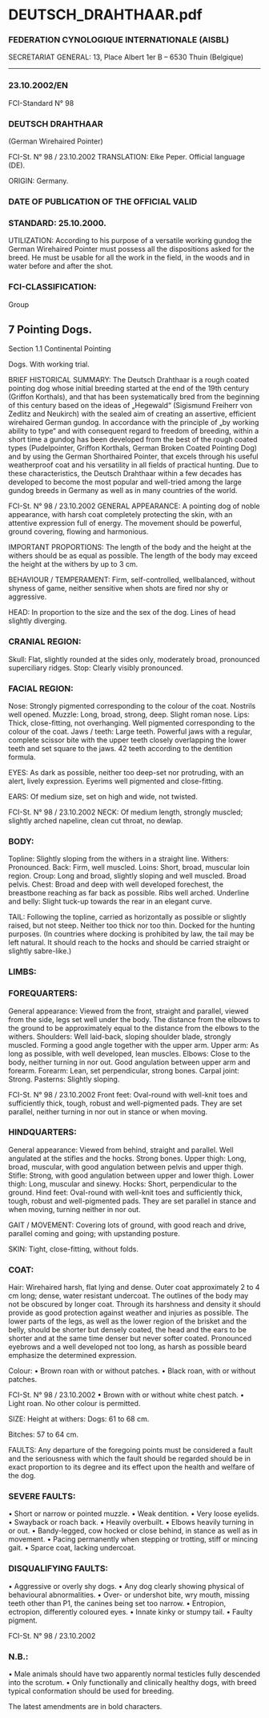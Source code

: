 # DEUTSCH_DRAHTHAAR.pdf


### FEDERATION CYNOLOGIQUE INTERNATIONALE (AISBL)


SECRETARIAT GENERAL: 13, Place Albert 1er  B – 6530 Thuin (Belgique)
______________________________________________________________________________


### 23.10.2002/EN



FCI-Standard N° 98


### DEUTSCH DRAHTHAAR


(German Wirehaired Pointer)




FCI-St. N° 98 / 23.10.2002
TRANSLATION: Elke Peper.  Official language (DE).

ORIGIN: Germany.

### DATE OF PUBLICATION OF THE OFFICIAL VALID



### STANDARD: 25.10.2000.



UTILIZATION: According to his purpose of a versatile working
gundog the German Wirehaired Pointer must possess all the
dispositions asked for the breed. He must be usable for all the
work in the field, in the woods and in water before and after the
shot.

### FCI-CLASSIFICATION:


Group


## 7      Pointing Dogs.


Section  1.1   Continental Pointing



Dogs.
With working trial.

BRIEF HISTORICAL SUMMARY: The Deutsch Drahthaar is a
rough coated pointing dog whose initial breeding started at the end of
the 19th century (Griffon Korthals), and that has been systematically
bred from the beginning of this century based on the ideas of
„Hegewald“ (Sigismund Freiherr von Zedlitz and Neukirch) with the
sealed aim of creating an assertive, efficient wirehaired German
gundog. In accordance with the principle of „by working ability to
type“ and  with consequent regard to freedom of breeding, within a
short time a gundog has been developed from the best of the rough
coated types (Pudelpointer, Griffon Korthals, German Broken
Coated Pointing Dog) and by using the German Shorthaired Pointer,
that excels through his useful weatherproof coat and his versatility in
all fields of practical hunting. Due to these characteristics, the
Deutsch Drahthaar within a few decades has developed to become
the most popular and well-tried among the large gundog breeds in
Germany as well as in many countries of the world.




FCI-St. N° 98 / 23.10.2002
GENERAL APPEARANCE: A pointing dog of noble appearance,
with harsh coat completely protecting the skin, with an attentive
expression full of energy. The movement should be powerful, ground
covering, flowing and harmonious.

IMPORTANT PROPORTIONS: The length of the body and the
height at the withers should be as equal as possible. The length of the
body may exceed the height at the withers by up to 3 cm.

BEHAVIOUR / TEMPERAMENT: Firm, self-controlled, wellbalanced, without shyness of game, neither sensitive when shots are
fired nor shy or aggressive.

HEAD: In proportion to the size and the sex of the dog. Lines of
head slightly diverging.

### CRANIAL REGION:


Skull: Flat, slightly rounded at the sides only, moderately broad,
pronounced superciliary ridges.
Stop: Clearly visibly pronounced.

### FACIAL REGION:


Nose: Strongly pigmented corresponding to the colour of the coat.
Nostrils well opened.
Muzzle: Long, broad, strong, deep. Slight roman nose.
Lips: Thick, close-fitting, not overhanging. Well pigmented
corresponding to the colour of the coat.
Jaws / teeth: Large teeth. Powerful jaws with a regular, complete
scissor bite with the upper teeth closely overlapping the lower teeth
and set square to the jaws. 42 teeth according to the dentition
formula.

EYES: As dark as possible, neither too deep-set nor protruding, with
an alert, lively expression. Eyerims well pigmented and close-fitting.

EARS: Of medium size, set on high and wide, not twisted.



FCI-St. N° 98 / 23.10.2002
NECK: Of medium length, strongly muscled; slightly arched
napeline, clean cut throat, no dewlap.

### BODY:


Topline: Slightly sloping from the withers in a straight line.
Withers: Pronounced.
Back: Firm, well muscled.
Loins: Short, broad, muscular loin region.
Croup: Long and broad, slightly sloping and well muscled. Broad
pelvis.
Chest: Broad and deep with well developed forechest, the breastbone
reaching as far back as possible. Ribs well arched.
Underline and belly: Slight tuck-up towards the rear in an elegant
curve.

TAIL: Following the topline, carried as horizontally as possible or
slightly raised, but not steep. Neither too thick nor too thin. Docked
for the hunting purposes. (In countries where docking is prohibited
by law, the tail may be left natural. It should reach to the hocks and
should be carried straight or slightly sabre-like.)

### LIMBS:



### FOREQUARTERS:


General appearance: Viewed from the front, straight and parallel,
viewed from the side, legs set well under the body. The distance
from the elbows to the ground to be approximately equal to the
distance from the elbows to the withers.
Shoulders: Well laid-back, sloping shoulder blade, strongly muscled.
Forming a good angle together with the upper arm.
Upper arm: As long as possible, with well developed, lean muscles.
Elbows: Close to the body, neither turning in nor out. Good
angulation between upper arm and forearm.
Forearm: Lean, set perpendicular, strong bones.
Carpal joint: Strong.
Pasterns: Slightly sloping.


FCI-St. N° 98 / 23.10.2002
Front feet: Oval-round with well-knit toes and sufficiently thick,
tough, robust and well-pigmented pads. They are set parallel, neither
turning in nor out in stance or when moving.


### HINDQUARTERS:


General appearance: Viewed from behind, straight and parallel. Well
angulated at the stifles and the hocks. Strong bones.
Upper thigh: Long, broad, muscular, with good angulation between
pelvis and upper thigh.
Stifle: Strong, with good angulation between upper and lower thigh.
Lower thigh: Long, muscular and sinewy.
Hocks: Short, perpendicular to the ground.
Hind feet: Oval-round with well-knit toes and sufficiently thick,
tough, robust and well-pigmented pads. They are set parallel in
stance and when moving, turning neither in nor out.

GAIT / MOVEMENT: Covering lots of ground, with good reach
and drive, parallel coming and going; with upstanding posture.

SKIN: Tight, close-fitting, without folds.

### COAT:


Hair: Wirehaired harsh, flat lying and dense. Outer coat
approximately 2 to 4 cm long; dense, water resistant undercoat. The
outlines of the body may not be obscured by longer coat. Through its
harshness and density it should provide as good protection against
weather and injuries as possible. The lower parts of the legs, as well
as the lower region of the brisket and the belly, should be shorter but
densely coated, the head and the ears to be shorter and at the same
time denser but never softer coated. Pronounced eyebrows and a well
developed not too long, as harsh as possible beard emphasize the
determined expression.

Colour:
•
Brown roan with or without patches.
•
Black roan, with or without patches.


FCI-St. N° 98 / 23.10.2002
•
Brown with or without white chest patch.
•
Light roan.
No other colour is permitted.

SIZE: Height at withers: Dogs:          61 to 68 cm.

Bitches:       57 to 64 cm.

FAULTS: Any departure of the foregoing points must be considered
a fault and the seriousness with which the fault should be regarded
should be in exact proportion to its degree and its effect upon the
health and welfare of the dog.

### SEVERE FAULTS:


•
Short or narrow or pointed muzzle.
•
Weak dentition.
•
Very loose eyelids.
•
Swayback or roach back.
•
Heavily overbuilt.
•
Elbows heavily turning in or out.
•
Bandy-legged, cow hocked or close behind, in stance  as
well as in movement.
•
Pacing permanently when stepping or trotting, stiff or
mincing gait.
•
Sparce coat, lacking undercoat.

### DISQUALIFYING FAULTS:


•
Aggressive or overly shy dogs.
•
Any
dog
clearly showing
physical
of
behavioural
abnormalities.
•
Over- or undershot bite, wry mouth, missing teeth other than
P1, the canines being set too narrow.
•
Entropion, ectropion, differently coloured eyes.
•
Innate kinky or stumpy tail.
•
Faulty pigment.




FCI-St. N° 98 / 23.10.2002



### N.B.:


•
Male animals should have two apparently normal testicles fully
descended into the scrotum.
•
Only functionally and clinically healthy dogs, with breed
typical conformation should be used for breeding.

The latest amendments are in bold characters.






